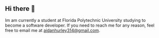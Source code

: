 ## Hi there 👋

Im am currently a student at Florida Polytechnic University studying to become a software developer. If you need to reach me for any reason, feel free to email me at aidanhurley314@gmail.com.

